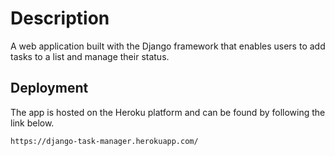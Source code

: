 # Description
A web application built with the Django framework that enables users to add tasks to a list and manage their status.

## Deployment
The app is hosted on the Heroku platform and can be found by following the link below.

    https://django-task-manager.herokuapp.com/

